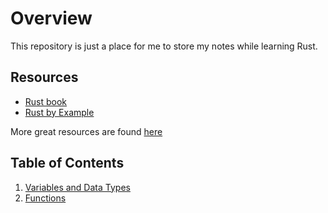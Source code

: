 # Overview
This repository is just a place for me to store my notes while learning Rust.

## Resources
- [Rust book](https://doc.rust-lang.org/book/)
- [Rust by Example](https://doc.rust-lang.org/rust-by-example/)

More great resources are found [here](https://github.com/ctjhoa/rust-learning)

## Table of Contents
1. [Variables and Data Types](learning_variables/src/main.rs)
2. [Functions](learning_functions/src/main.rs)
